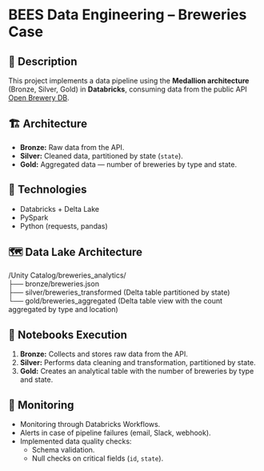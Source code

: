 # BEES Data Engineering – Breweries Case

## 📑 Description

This project implements a data pipeline using the **Medallion architecture** (Bronze, Silver, Gold) in **Databricks**, consuming data from the public API [Open Brewery DB](https://www.openbrewerydb.org/).

## 🏗️ Architecture

- **Bronze:** Raw data from the API.
- **Silver:** Cleaned data, partitioned by state (`state`).
- **Gold:** Aggregated data — number of breweries by type and state.

## 🔧 Technologies

- Databricks + Delta Lake  
- PySpark  
- Python (requests, pandas)   

## 🗺️ Data Lake Architecture
/Unity Catalog/breweries_analytics/  
├── bronze/breweries.json  
├── silver/breweries_transformed (Delta table partitioned by state)  
└── gold/breweries_aggregated (Delta table view with the count aggregated by type and location)


## 🚀 Notebooks Execution

1. **Bronze:** Collects and stores raw data from the API.  
2. **Silver:** Performs data cleaning and transformation, partitioned by state.  
3. **Gold:** Creates an analytical table with the number of breweries by type and state.  

## 🔔 Monitoring

- Monitoring through Databricks Workflows.  
- Alerts in case of pipeline failures (email, Slack, webhook).  
- Implemented data quality checks:  
  - Schema validation.  
  - Null checks on critical fields (`id`, `state`).  
